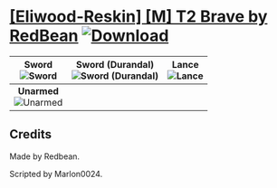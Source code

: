# [\[Eliwood-Reskin\] \[M\] T2 Brave by RedBean](https://git.io/JisyC) [![Download](https://img.shields.io/badge/Download--red?style=social&logo=github)](https://git.io/JisyP)

| <b>Sword</b><br/><img alt="Sword" src="https://git.io/Jis14"/> | <b>Sword (Durandal)</b><br/><img alt="Sword (Durandal)" src="https://git.io/Jis13"/> | <b>Lance</b><br/><img alt="Lance" src="https://git.io/Jis1u"/> |
| :---: | :---: | :---: |
| <b>Unarmed</b><br/><img alt="Unarmed" src="https://git.io/Jis1a"/> |

## Credits

Made by Redbean.

Scripted by Marlon0024.

